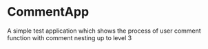 # CommentApp
A simple test application which shows the process of user comment function with comment nesting up to level 3
